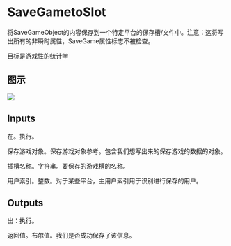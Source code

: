 # SaveGametoSlot

将SaveGameObject的内容保存到一个特定平台的保存槽/文件中。注意：这将写出所有的非瞬时属性，SaveGame属性标志不被检查。

目标是游戏性的统计学

## 图示

![]($-20221218-20470619.png)

## Inputs

在。执行。

保存游戏对象。保存游戏对象参考。包含我们想写出来的保存游戏的数据的对象。

插槽名称。字符串。要保存的游戏槽的名称。

用户索引。整数。对于某些平台，主用户索引用于识别进行保存的用户。

## Outputs

出：执行。

返回值。布尔值。我们是否成功保存了该信息。
